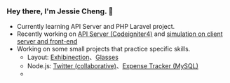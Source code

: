 ### Hey there, I'm Jessie Cheng. 👋

<!--
**JessieMosbi/JessieMosbi** is a ✨ _special_ ✨ repository because its `README.md` (this file) appears on your GitHub profile.

Here are some ideas to get you started:

- 🔭 I’m currently working on ...
- 🌱 I’m currently learning ...
- 👯 I’m looking to collaborate on ...
- 🤔 I’m looking for help with ...
- 💬 Ask me about ...
- 📫 How to reach me: ...
- 😄 Pronouns: ...
- ⚡ Fun fact: ...
-->

- Currently learning API Server and PHP Laravel project.
- Recently working on [API Server (Codeigniter4)](https://github.com/JessieMosbi/Codeigniter4-API-practice) and [simulation on client server and front-end](https://github.com/JessieMosbi/API-client-practice)
- Working on some small projects that practice specific skills.
  - Layout: [Exhibinection](https://jessiemosbi.github.io/exhibinection/)、[Glasses](https://jessiemosbi.github.io/glasses-website/)
  - Node.js: [Twitter (collaborative)](https://github.com/JessieMosbi/twitter-api-2020)、[Expense Tracker (MySQL)](https://github.com/JessieMosbi/expense-tracker-sequelize)
  - 

<!--

#### API - Server
- [Codeigniter4](https://github.com/JessieMosbi/Codeigniter4-API-practice)

#### API - Client
- [Simulation](https://github.com/JessieMosbi/API-client-practice)
- [Movie List](https://github.com/JessieMosbi/My-movie-list)
- [Fake User List](https://github.com/JessieMosbi/fake-user-list)
- [Movie List with Genres](https://github.com/JessieMosbi/Movie-List-with-Genres)

#### Layout
- [Exhibinection](https://jessiemosbi.github.io/exhibinection/)
- [Glasses](https://jessiemosbi.github.io/glasses-website/)
- [Personal Website](https://jessiemosbi.github.io/layout-practice/personnel-website/)
- [Personal Resume](https://jessiemosbi.github.io/layout-practice/personnel-resume/)

#### Node.js
- [Twitter](https://github.com/JessieMosbi/twitter-api-2020)
- [Expense Tracker (MySQL)](https://github.com/JessieMosbi/expense-tracker-sequelize)
- [Expense Tracker (mongoDB)](https://github.com/JessieMosbi/expense-tracker)
- [Restaurant Forum](https://github.com/JessieMosbi/restaurant-forum)
- [Restaurant List](https://github.com/JessieMosbi/restaurant-list)
- [Url Shortener](https://github.com/JessieMosbi/url-shortener)
- [Debug Middleware](https://github.com/JessieMosbi/debug_middleware)
- [Simple Login](https://github.com/JessieMosbi/login)
- [Todo List (MySQL)](https://github.com/JessieMosbi/todo-sequelize)

#### JavaScript
- [RGB to Hex Converter](https://github.com/JessieMosbi/RGB-to-Hex-Converter)
- [Trash Taik Generator](https://github.com/JessieMosbi/trash_talk_generator)
-->
